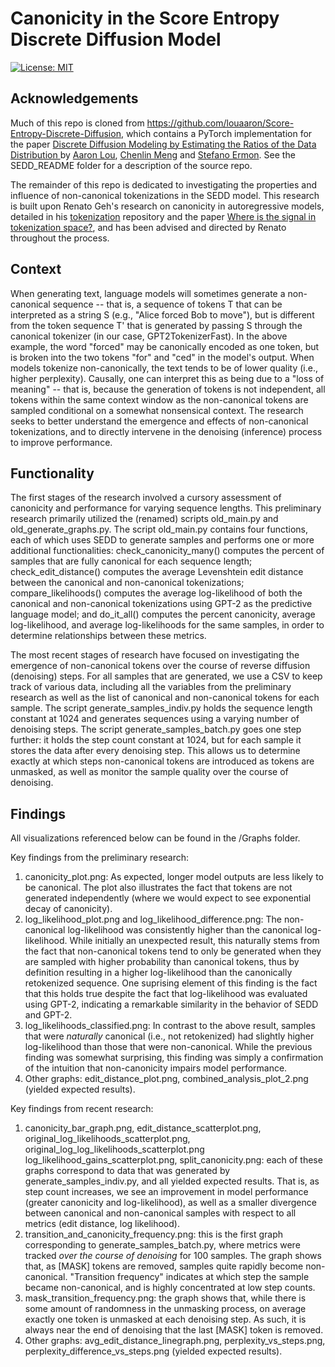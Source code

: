 # Canonicity in the Score Entropy Discrete Diffusion Model

[![License: MIT](https://img.shields.io/badge/License-MIT-yellow.svg)](LICENSE)

## Acknowledgements

Much of this repo is cloned from https://github.com/louaaron/Score-Entropy-Discrete-Diffusion, which contains a PyTorch implementation for the paper [Discrete Diffusion Modeling by Estimating the Ratios of the Data Distribution
](https://arxiv.org/abs/2310.16834) by [Aaron Lou](https://aaronlou.com), [Chenlin Meng](https://cs.stanford.edu/~chenlin/) and [Stefano Ermon](https://cs.stanford.edu/~ermon/). See the SEDD_README folder for a description of the source repo.

The remainder of this repo is dedicated to investigating the properties and influence of non-canonical tokenizations in the SEDD model. This research is built upon Renato Geh's research on canonicity in autoregressive models, detailed in his [tokenization](https://github.com/RenatoGeh/tokenization) repository and the paper [Where is the signal in tokenization space?](https://arxiv.org/pdf/2408.08541), and has been advised and directed by Renato throughout the process. 

## Context

When generating text, language models will sometimes generate a non-canonical sequence -- that is, a sequence of tokens T that can be interpreted as a string S (e.g., "Alice forced Bob to move"), but is different from the token sequence T' that is generated by passing S through the canonical tokenizer (in our case, GPT2TokenizerFast). In the above example, the word "forced" may be canonically encoded as one token, but is broken into the two tokens "for" and "ced" in the model's output. When models tokenize non-canonically, the text tends to be of lower quality (i.e., higher perplexity). Causally, one can interpret this as being due to a "loss of meaning" -- that is, because the generation of tokens is not independent, all tokens within the same context window as the non-canonical tokens are sampled conditional on a somewhat nonsensical context. The research seeks to better understand the emergence and effects of non-canonical tokenizations, and to directly intervene in the denoising (inference) process to improve performance.

## Functionality

The first stages of the research involved a cursory assessment of canonicity and performance for varying sequence lengths. This preliminary research primarily utilized the (renamed) scripts old_main.py and old_generate_graphs.py. The script old_main.py contains four functions, each of which uses SEDD to generate samples and performs one or more additional functionalities: check_canonicity_many() computes the percent of samples that are fully canonical for each sequence length; check_edit_distance() computes the average Levenshtein edit distance between the canonical and non-canonical tokenizations; compare_likelihoods() computes the average log-likelihood of both the canonical and non-canonical tokenizations using GPT-2 as the predictive language model; and do_it_all() computes the percent canonicity, average log-likelihood, and average log-likelihoods for the same samples, in order to determine relationships between these metrics. 

The most recent stages of research have focused on investigating the emergence of non-canonical tokens over the course of reverse diffusion (denoising) steps. For all samples that are generated, we use a CSV to keep track of various data, including all the variables from the preliminary research as well as the list of canonical and non-canonical tokens for each sample. The script generate_samples_indiv.py holds the sequence length constant at 1024 and generates sequences using a varying number of denoising steps. The script generate_samples_batch.py goes one step further: it holds the step count constant at 1024, but for each sample it stores the data after every denoising step. This allows us to determine exactly at which steps non-canonical tokens are introduced as tokens are unmasked, as well as monitor the sample quality over the course of denoising.

## Findings

All visualizations referenced below can be found in the /Graphs folder.

Key findings from the preliminary research:
1. canonicity_plot.png: As expected, longer model outputs are less likely to be canonical. The plot also illustrates the fact that tokens are not generated independently (where we would expect to see exponential decay of canonicity).
2. log_likelihood_plot.png and log_likelihood_difference.png: The non-canonical log-likelihood was consistently higher than the canonical log-likelihood. While initially an unexpected result, this naturally stems from the fact that non-canonical tokens tend to only be generated when they are sampled with higher probability than canonical tokens, thus by definition resulting in a higher log-likelihood than the canonically retokenized sequence. One suprising element of this finding is the fact that this holds true despite the fact that log-likelihood was evaluated using GPT-2, indicating a remarkable similarity in the behavior of SEDD and GPT-2.
3. log_likelihoods_classified.png: In contrast to the above result, samples that were *naturally* canonical (i.e., not retokenized) had slightly higher log-likelihood than those that were non-canonical. While the previous finding was somewhat surprising, this finding was simply a confirmation of the intuition that non-canonicity impairs model performance.
4. Other graphs: edit_distance_plot.png, combined_analysis_plot_2.png (yielded expected results).

Key findings from recent research: 
1. canonicity_bar_graph.png, edit_distance_scatterplot.png, original_log_likelihoods_scatterplot.png, original_log_log_likelihoods_scatterplot.png log_likelihood_gains_scatterplot.png, split_canonicity.png: each of these graphs correspond to data that was generated by generate_samples_indiv.py, and all yielded expected results. That is, as step count increases, we see an improvement in model performance (greater canonicity and log-likelihood), as well as a smaller divergence between canonical and non-canonical samples with respect to all metrics (edit distance, log likelihood).
2.  transition_and_canonicity_frequency.png: this is the first graph corresponding to generate_samples_batch.py, where metrics were tracked *over the course of denoising* for 100 samples. The graph shows that, as [MASK] tokens are removed, samples quite rapidly become non-canonical. "Transition frequency" indicates at which step the sample became non-canonical, and is highly concentrated at low step counts.
3.  mask_transition_frequency.png: the graph shows that, while there is some amount of randomness in the unmasking process, on average exactly one token is unmasked at each denoising step. As such, it is always near the end of denoising that the last [MASK] token is removed.
4.  Other graphs: avg_edit_distance_linegraph.png, perplexity_vs_steps.png, perplexity_difference_vs_steps.png (yielded expected results).
